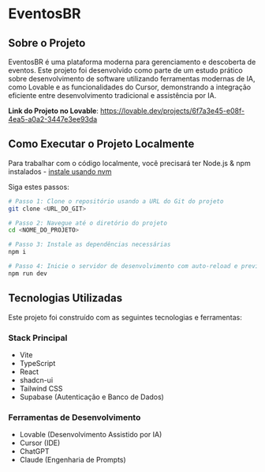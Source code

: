 # EventosBR

## Sobre o Projeto

EventosBR é uma plataforma moderna para gerenciamento e descoberta de eventos. Este projeto foi desenvolvido como parte de um estudo prático sobre desenvolvimento de software utilizando ferramentas modernas de IA, como Lovable e as funcionalidades do Cursor, demonstrando a integração eficiente entre desenvolvimento tradicional e assistência por IA.

**Link do Projeto no Lovable**: https://lovable.dev/projects/6f7a3e45-e08f-4ea5-a0a2-3447e3ee93da

## Como Executar o Projeto Localmente

Para trabalhar com o código localmente, você precisará ter Node.js & npm instalados - [instale usando nvm](https://github.com/nvm-sh/nvm#installing-and-updating)

Siga estes passos:

```sh
# Passo 1: Clone o repositório usando a URL do Git do projeto
git clone <URL_DO_GIT>

# Passo 2: Navegue até o diretório do projeto
cd <NOME_DO_PROJETO>

# Passo 3: Instale as dependências necessárias
npm i

# Passo 4: Inicie o servidor de desenvolvimento com auto-reload e preview instantâneo
npm run dev
```

## Tecnologias Utilizadas

Este projeto foi construído com as seguintes tecnologias e ferramentas:

### Stack Principal
- Vite
- TypeScript
- React
- shadcn-ui
- Tailwind CSS
- Supabase (Autenticação e Banco de Dados)

### Ferramentas de Desenvolvimento
- Lovable (Desenvolvimento Assistido por IA)
- Cursor (IDE)
- ChatGPT
- Claude (Engenharia de Prompts)
